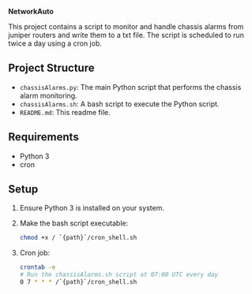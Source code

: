 **NetworkAuto**

This project contains a script to monitor and handle chassis alarms from juniper routers and write them to a txt file. The script is scheduled to run twice a day using a cron job.

## Project Structure

- `chassisAlarms.py`: The main Python script that performs the chassis alarm monitoring.
- `chassisAlarms.sh`: A bash script to execute the Python script.
- `README.md`: This readme file.

## Requirements

- Python 3
- cron

## Setup

1. Ensure Python 3 is installed on your system.

2. Make the bash script executable:
   ```bash
   chmod +x / `{path}`/cron_shell.sh
3. Cron job:
    ```bash
    crontab -e 
    # Run the chassisAlarms.sh script at 07:00 UTC every day
    0 7 * * * /`{path}`/cron_shell.sh



